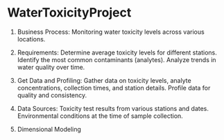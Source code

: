 # WaterToxicityProject
1) Business Process: Monitoring water toxicity levels across various locations.

2) Requirements: Determine average toxicity levels for different stations. Identify the most common contaminants (analytes). Analyze trends in water quality over time.

3) Get Data and Profiling: Gather data on toxicity levels, analyte concentrations, collection times, and station details. Profile data for quality and consistency.

4) Data Sources: Toxicity test results from various stations and dates. Environmental conditions at the time of sample collection.

5) Dimensional Modeling
